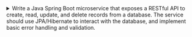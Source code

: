 <details>
  <summary>Write a Java Spring Boot microservice that exposes a RESTful API to create, read, update, and delete records from a database. The service should use JPA/Hibernate to interact with the database, and implement basic error handling and validation.</summary>
  
  Here's a basic Java Spring Boot microservice that exposes a RESTful API to create, read, update, and delete records from a database using JPA/Hibernate:

  ```java
  @RestController
  @RequestMapping("/api/users")
  public class UserController {

      @Autowired
      private UserRepository userRepository;

      // GET all users
      @GetMapping
      public List<User> getAllUsers() {
          return userRepository.findAll();
      }

      // GET a user by ID
      @GetMapping("/{id}")
      public User getUserById(@PathVariable Long id) {
          return userRepository.findById(id)
              .orElseThrow(() -> new ResponseStatusException(HttpStatus.NOT_FOUND, "User not found"));
      }

      // CREATE a new user
      @PostMapping
      @ResponseStatus(HttpStatus.CREATED)
      public User createUser(@RequestBody User user) {
          return userRepository.save(user);
      }

      // UPDATE a user by ID
      @PutMapping("/{id}")
      public User updateUser(@PathVariable Long id, @RequestBody User user) {
          return userRepository.findById(id)
              .map(existingUser -> {
                  existingUser.setName(user.getName());
                  existingUser.setEmail(user.getEmail());
                  return userRepository.save(existingUser);
              })
              .orElseThrow(() -> new ResponseStatusException(HttpStatus.NOT_FOUND, "User not found"));
      }

      // DELETE a user by ID
      @DeleteMapping("/{id}")
      public void deleteUser(@PathVariable Long id) {
          userRepository.deleteById(id);
      }
  }
  ```

  Here's an explanation of what this code does:

  - The **`@RestController`** annotation marks this class as a REST controller, meaning that it will handle HTTP requests and return responses in JSON format.
  - The **`@RequestMapping`** annotation specifies the base URL path for all API endpoints in this controller.
  - The **`@Autowired`** annotation injects an instance of the **`UserRepository`** interface, which is used to interact with the database.
  - The **`@GetMapping`** annotation specifies an HTTP GET endpoint for retrieving all users from the database. The **`findAll()`** method provided by **`UserRepository`** is used to retrieve all users.
  - The **`@GetMapping`** annotation specifies an HTTP GET endpoint for retrieving a single user by ID from the database. The **`findById()`** method provided by **`UserRepository`** is used to retrieve the user with the given ID, and a **`ResponseStatusException`** is thrown with a **`NOT_FOUND`** status if the user does not exist.
  - The **`@PostMapping`** annotation specifies an HTTP POST endpoint for creating a new user in the database. The **`@RequestBody`** annotation indicates that the user data is provided in the request body, and the **`save()`** method provided by **`UserRepository`** is used to save the new user to the database.
  - The **`@PutMapping`** annotation specifies an HTTP PUT endpoint for updating an existing user in the database. The **`@PathVariable`** annotation indicates that the user ID is provided in the URL path, and the **`@RequestBody`** annotation indicates that the updated user data is provided in the request body. The **`findById()`** method provided by **`UserRepository`** is used to retrieve the existing user, the user data is updated, and the updated user is saved to the database using the **`save()`** method provided by **`UserRepository`**. A **`ResponseStatusException`** is thrown with a **`NOT_FOUND`** status if the user does not exist.
  - The **`@DeleteMapping`** annotation specifies an HTTP DELETE endpoint for deleting a user from the database. The **`@PathVariable`** annotation indicates that the user ID is provided in the URL path, and the **`deleteById()`** method provided by **`UserRepository`** is used to delete the user from the database.

  This code assumes that a **`User`** entity class and a **`UserRepository`** interface have been defined elsewhere in the application
</details>